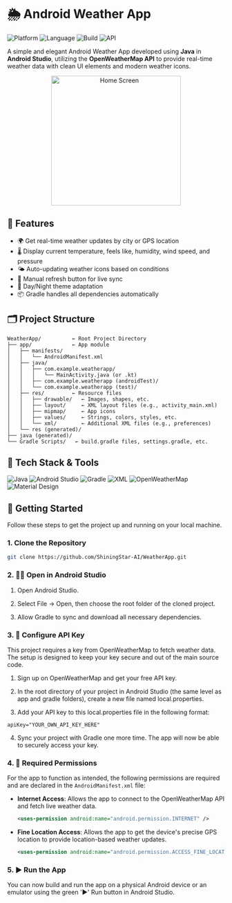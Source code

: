 # 🌦️ Android Weather App

![Platform](https://img.shields.io/badge/Platform-Android-green)
![Language](https://img.shields.io/badge/Language-Java-blue)
![Build](https://img.shields.io/badge/Build-Gradle-ff69b4)
![API](https://img.shields.io/badge/API-OpenWeatherMap-orange)

A simple and elegant Android Weather App developed using **Java** in **Android Studio**, utilizing the **OpenWeatherMap API** to provide real-time weather data with clean UI elements and modern weather icons.

<p align="center">
  <img src="https://github.com/user-attachments/assets/4da5c689-99a3-4623-a05b-ef5dcaee5a21" alt="Home Screen" width="300" />
</p>

## 📱 Features

- 🌍 Get real-time weather updates by city or GPS location  
- 🌡️ Display current temperature, feels like, humidity, wind speed, and pressure  
- 🌤️ Auto-updating weather icons based on conditions  
- 🔄 Manual refresh button for live sync  
- 🌙 Day/Night theme adaptation  
- 📦 Gradle handles all dependencies automatically  

## 🗂️ Project Structure

```
WeatherApp/          ← Root Project Directory
├── app/             ← App module
│   ├── manifests/
│   │   └── AndroidManifest.xml
│   ├── java/
│   │   ├── com.example.weatherapp/
│   │   │   └── MainActivity.java (or .kt)
│   │   ├── com.example.weatherapp (androidTest)/
│   │   └── com.example.weatherapp (test)/
│   ├── res/         ← Resource files
│   │   ├── drawable/   ← Images, shapes, etc.
│   │   ├── layout/     ← XML layout files (e.g., activity_main.xml)
│   │   ├── mipmap/     ← App icons
│   │   ├── values/     ← Strings, colors, styles, etc.
│   │   └── xml/        ← Additional XML files (e.g., preferences)
│   └── res (generated)/
├── java (generated)/
└── Gradle Scripts/   ← build.gradle files, settings.gradle, etc.
```

## 🧰 Tech Stack & Tools

![Java](https://img.shields.io/badge/Java-ED8B00?style=for-the-badge&logo=java&logoColor=white)
![Android Studio](https://img.shields.io/badge/Android%20Studio-3DDC84?style=for-the-badge&logo=android-studio&logoColor=white)
![Gradle](https://img.shields.io/badge/Gradle-02303A?style=for-the-badge&logo=gradle&logoColor=white)
![XML](https://img.shields.io/badge/XML-E44D26?style=for-the-badge&logo=xml&logoColor=white)
![OpenWeatherMap](https://img.shields.io/badge/API-OpenWeatherMap-orange?style=for-the-badge)
![Material Design](https://img.shields.io/badge/UI-Material%20Design-blue?style=for-the-badge&logo=material-design)

## 🚀 Getting Started

Follow these steps to get the project up and running on your local machine.

### 1. Clone the Repository
```bash
git clone https://github.com/ShiningStar-AI/WeatherApp.git
```

### 2. 🧑‍💻 Open in Android Studio

   1. Open Android Studio.

   1. Select File → Open, then choose the root folder of the cloned project.

   1. Allow Gradle to sync and download all necessary dependencies.

### 3. 🔧 Configure API Key

This project requires a key from OpenWeatherMap to fetch weather data. The setup is designed to keep your key secure and out of the main source code.

   1. Sign up on OpenWeatherMap and get your free API key.

   1. In the root directory of your project in Android Studio (the same level as app and gradle folders), create a new file named local.properties.

   1. Add your API key to this local.properties file in the following format:
```
apiKey="YOUR_OWN_API_KEY_HERE"
```
   4. Sync your project with Gradle one more time. The app will now be able to securely access your key.

### 4. 📱 Required Permissions

For the app to function as intended, the following permissions are required and are declared in the `AndroidManifest.xml` file:

* **Internet Access**: Allows the app to connect to the OpenWeatherMap API and fetch live weather data.
    ```xml
    <uses-permission android:name="android.permission.INTERNET" />
    ```

* **Fine Location Access**: Allows the app to get the device's precise GPS location to provide location-based weather updates.
    ```xml
    <uses-permission android:name="android.permission.ACCESS_FINE_LOCATION" />
    ```

### 5. ▶️ Run the App
You can now build and run the app on a physical Android device or an emulator using the green '▶️' Run button in Android Studio.
